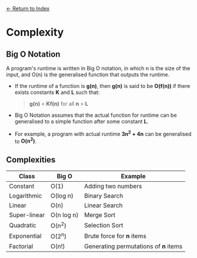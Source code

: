 [← Return to Index](https://github.com/cjmlgrto/fit2085-notes/)

# Complexity

## Big O Notation

A program's runtime is written in Big O notation, in which n is the size of the input, and O(n) is the generalised function that outputs the runtime.

- If the runtime of a function is **g(n)**, then **g(n)** is said to be **O(f(n))** if there exists constants **K** and **L** such that:

	> **g(n)** < **Kf(n)** for all **n** > **L**

- Big O Notation assumes that the actual function for runtime can be generalised to a simple function after some constant **L**.
- For example, a program with actual runtime **3n<sup>2</sup> + 4n** can be generalised to **O(n<sup>2</sup>)**.

## Complexities

| Class | Big O | Example |
|---    |---    |---      |
| Constant | O(1) | Adding two numbers |
| Logarithmic | O(log n) | Binary Search | 
| Linear | O(n) | Linear Search |
| Super-linear | O(n log n) | Merge Sort |
| Quadratic | O(n<sup>2</sup>) | Selection Sort |
| Exponential | O(2<sup>n</sup>) | Brute force for **n** items |
| Factorial | O(n!) | Generating permutations of **n** items |


